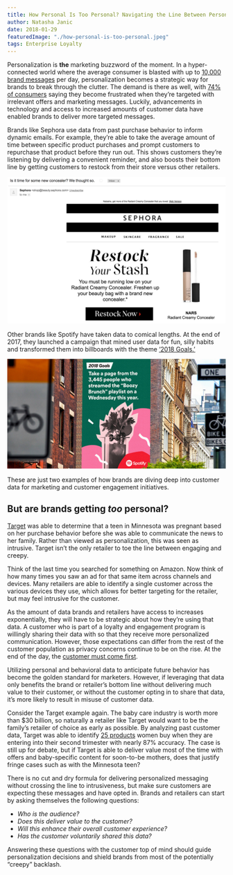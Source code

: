 ```yaml
---
title: How Personal Is Too Personal? Navigating the Line Between Personalization and Intrusiveness
author: Natasha Janic
date: 2018-01-29
featuredImage: "./how-personal-is-too-personal.jpeg"
tags: Enterprise Loyalty
---
```


Personalization is **the** marketing buzzword of the moment. In a hyper-connected world where the average consumer is blasted with up to [10,000 brand messages](https://www.ama.org/partners/content/Pages/why-customers-attention-scarcest-resources-2017.aspx) per day, personalization becomes a strategic way for brands to break through the clutter. The demand is there as well, with [74% of consumers](https://www.marketingmag.com.au/hubs-c/customers-frustrated-irrelevant-marketing-messages/) saying they become frustrated when they’re targeted with irrelevant offers and marketing messages. Luckily, advancements in technology and access to increased amounts of customer data have enabled brands to deliver more targeted messages.

Brands like Sephora use data from past purchase behavior to inform dynamic emails. For example, they’re able to take the average amount of time between specific product purchases and prompt customers to repurchase that product before they run out. This shows customers they’re listening by delivering a convenient reminder, and also boosts their bottom line by getting customers to restock from their store versus other retailers.

![Sephora Email](./how-personal-sephora-email.png)

Other brands like Spotify have taken data to comical lengths. At the end of 2017, they launched a campaign that mined user data for fun, silly habits and transformed them into billboards with the theme [‘2018 Goals.’](http://www.adweek.com/creativity/spotify-unearths-more-hilarious-user-habits-in-global-outdoor-ads-for-the-holidays/)

![Spotify Campaign](./how-personal-spotify-holiday-goals-hed-2018.jpg)

These are just two examples of how brands are diving deep into customer data for marketing and customer engagement initiatives.

## But are brands getting *too* personal?

[Target](http://www.slate.com/blogs/how_not_to_be_wrong/2014/06/09/big_data_what_s_even_creepier_than_target_guessing_that_you_re_pregnant.html) was able to determine that a teen in Minnesota was pregnant based on her purchase behavior before she was able to communicate the news to her family. Rather than viewed as personalization, this was seen as intrusive. Target isn’t the only retailer to toe the line between engaging and creepy.

Think of the last time you searched for something on Amazon. Now think of how many times you saw an ad for that same item across channels and devices. Many retailers are able to identify a single customer across the various devices they use, which allows for better targeting for the retailer, but may feel intrusive for the customer.

As the amount of data brands and retailers have access to increases exponentially, they will have to be strategic about how they’re using that data. A customer who is part of a loyalty and engagement program is willingly sharing their data with so that they receive more personalized communication. However, those expectations can differ from the rest of the customer population as privacy concerns continue to be on the rise. At the end of the day, the [customer must come first](https://www.hatchloyalty.com/blog/from-personas-to-personalization-people-based-marketing/).

Utilizing personal and behavioral data to anticipate future behavior has become the golden standard for marketers. However, if leveraging that data only benefits the brand or retailer’s bottom line without delivering much value to their customer, or without the customer opting in to share that data, it’s more likely to result in misuse of customer data.

Consider the Target example again. The baby care industry is worth more than $30 billion, so naturally a retailer like Target would want to be the family’s retailer of choice as early as possible. By analyzing past customer data, Target was able to identify [25 products](http://www.nytimes.com/2012/02/19/magazine/shopping-habits.html?_r=1&hp=&pagewanted=all) women buy when they are entering into their second trimester with nearly 87% accuracy. The case is still up for debate, but if Target is able to deliver value most of the time with offers and baby-specific content for soon-to-be mothers, does that justify fringe cases such as with the Minnesota teen?

There is no cut and dry formula for delivering personalized messaging without crossing the line to intrusiveness, but make sure customers are expecting these messages and have opted in. Brands and retailers can start by asking themselves the following questions:

* _Who is the audience?_
* _Does this deliver value to the customer?_
* _Will this enhance their overall customer experience?_
* _Has the customer voluntarily shared this data?_

Answering these questions with the customer top of mind should guide personalization decisions and shield brands from most of the potentially “creepy” backlash.
